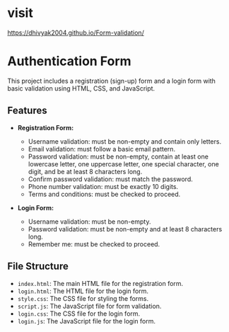 # visit 

https://dhivyak2004.github.io/Form-validation/

# Authentication Form

This project includes a registration (sign-up) form and a login form with basic validation using HTML, CSS, and JavaScript.

## Features

- **Registration Form:**
  - Username validation: must be non-empty and contain only letters.
  - Email validation: must follow a basic email pattern.
  - Password validation: must be non-empty, contain at least one lowercase letter, one uppercase letter, one special character, one digit, and be at least 8 characters long.
  - Confirm password validation: must match the password.
  - Phone number validation: must be exactly 10 digits.
  - Terms and conditions: must be checked to proceed.

- **Login Form:**
  - Username validation: must be non-empty.
  - Password validation: must be non-empty and at least 8 characters long.
  - Remember me: must be checked to proceed.

## File Structure

- `index.html`: The main HTML file for the registration form.
- `login.html`: The HTML file for the login form.
- `style.css`: The CSS file for styling the forms.
- `script.js`: The JavaScript file for form validation.
- `login.css`: The CSS file for the login form.
- `login.js`: The JavaScript file for the login form.

